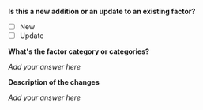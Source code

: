 **Is this a new addition or an update to an existing factor?**

- [ ] New
- [ ] Update

**What's the factor category or categories?**

_Add your answer here_

**Description of the changes**

_Add your answer here_